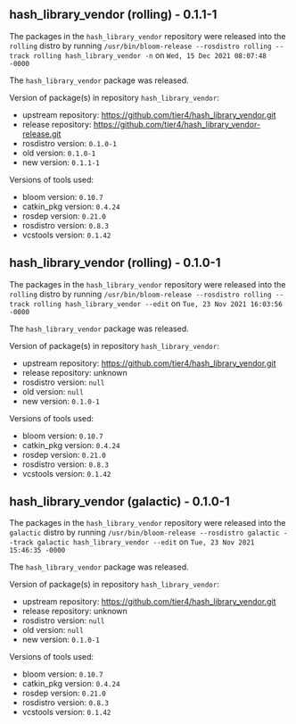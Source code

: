 ## hash_library_vendor (rolling) - 0.1.1-1

The packages in the `hash_library_vendor` repository were released into the `rolling` distro by running `/usr/bin/bloom-release --rosdistro rolling --track rolling hash_library_vendor -n` on `Wed, 15 Dec 2021 08:07:48 -0000`

The `hash_library_vendor` package was released.

Version of package(s) in repository `hash_library_vendor`:

- upstream repository: https://github.com/tier4/hash_library_vendor.git
- release repository: https://github.com/tier4/hash_library_vendor-release.git
- rosdistro version: `0.1.0-1`
- old version: `0.1.0-1`
- new version: `0.1.1-1`

Versions of tools used:

- bloom version: `0.10.7`
- catkin_pkg version: `0.4.24`
- rosdep version: `0.21.0`
- rosdistro version: `0.8.3`
- vcstools version: `0.1.42`


## hash_library_vendor (rolling) - 0.1.0-1

The packages in the `hash_library_vendor` repository were released into the `rolling` distro by running `/usr/bin/bloom-release --rosdistro rolling --track rolling hash_library_vendor --edit` on `Tue, 23 Nov 2021 16:03:56 -0000`

The `hash_library_vendor` package was released.

Version of package(s) in repository `hash_library_vendor`:

- upstream repository: https://github.com/tier4/hash_library_vendor.git
- release repository: unknown
- rosdistro version: `null`
- old version: `null`
- new version: `0.1.0-1`

Versions of tools used:

- bloom version: `0.10.7`
- catkin_pkg version: `0.4.24`
- rosdep version: `0.21.0`
- rosdistro version: `0.8.3`
- vcstools version: `0.1.42`


## hash_library_vendor (galactic) - 0.1.0-1

The packages in the `hash_library_vendor` repository were released into the `galactic` distro by running `/usr/bin/bloom-release --rosdistro galactic --track galactic hash_library_vendor --edit` on `Tue, 23 Nov 2021 15:46:35 -0000`

The `hash_library_vendor` package was released.

Version of package(s) in repository `hash_library_vendor`:

- upstream repository: https://github.com/tier4/hash_library_vendor.git
- release repository: unknown
- rosdistro version: `null`
- old version: `null`
- new version: `0.1.0-1`

Versions of tools used:

- bloom version: `0.10.7`
- catkin_pkg version: `0.4.24`
- rosdep version: `0.21.0`
- rosdistro version: `0.8.3`
- vcstools version: `0.1.42`


